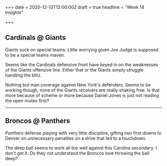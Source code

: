 +++
date = 2020-12-13T12:00:00Z
draft = true
headline = "Week 14 Insights"

+++
## Cardinals @ Giants

Giants suck on special teams. Little worrying given Joe Judge is supposed to be a special teams maven.

Seems like the Cardinals defensive front have keyed in on the weaknesses of the Giants offensive line. Either that or the Giants simply struggle handling the blitz.

Nothing but man coverage against New York's defenders. Seems to be working though, none of the Giants receivers are really shaking free. Is that more because of scheme or more because Daniel Jones is just not reading the open routes first?

***

## Broncos @ Panthers

Panthers defense playing with very little discipline, gifting two first downs to Denver on unnecessary penalties on a drive that led to a touchdown.

The deep ball seems to work all too well against this Carolina secondary. I don't get it. Do they not understand the Broncos love throwing the ball deep?
